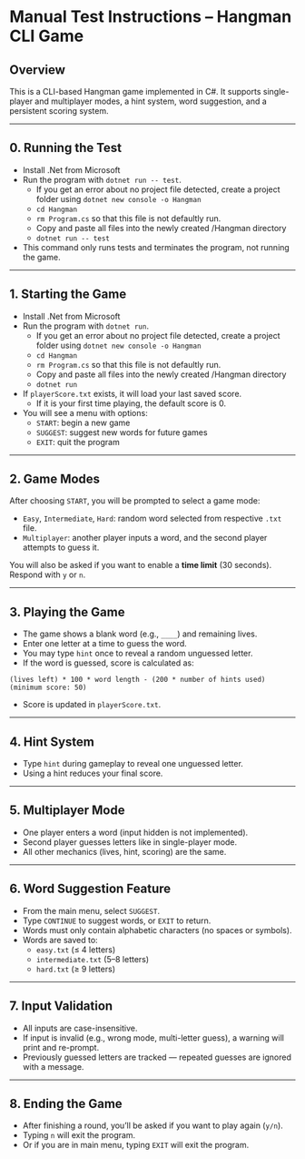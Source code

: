 # Manual Test Instructions – Hangman CLI Game

## Overview
This is a CLI-based Hangman game implemented in C#. It supports single-player and multiplayer modes, a hint system, word suggestion, and a persistent scoring system.

---

## 0. Running the Test
- Install .Net from Microsoft
- Run the program with `dotnet run -- test`.
  - If you get an error about no project file detected, create a project folder using `dotnet new console -o Hangman`
  - `cd Hangman`
  - `rm Program.cs` so that this file is not defaultly run.
  - Copy and paste all files into the newly created /Hangman directory
  - `dotnet run -- test`
- This command only runs tests and terminates the program, not running the game.

---

## 1. Starting the Game
- Install .Net from Microsoft
- Run the program with `dotnet run`.
  - If you get an error about no project file detected, create a project folder using `dotnet new console -o Hangman`
  - `cd Hangman`
  - `rm Program.cs` so that this file is not defaultly run.
  - Copy and paste all files into the newly created /Hangman directory
  - `dotnet run`
- If `playerScore.txt` exists, it will load your last saved score.
  - If it is your first time playing, the default score is 0.
- You will see a menu with options:
  - `START`: begin a new game
  - `SUGGEST`: suggest new words for future games
  - `EXIT`: quit the program

---

## 2. Game Modes
After choosing `START`, you will be prompted to select a game mode:
- `Easy`, `Intermediate`, `Hard`: random word selected from respective `.txt` file.
- `Multiplayer`: another player inputs a word, and the second player attempts to guess it.

You will also be asked if you want to enable a **time limit** (30 seconds).  
Respond with `y` or `n`.

---

## 3. Playing the Game
- The game shows a blank word (e.g., `____`) and remaining lives.
- Enter one letter at a time to guess the word.
- You may type `hint` once to reveal a random unguessed letter.
- If the word is guessed, score is calculated as:

```
(lives left) * 100 * word length - (200 * number of hints used)
(minimum score: 50)
```

- Score is updated in `playerScore.txt`.

---

## 4. Hint System
- Type `hint` during gameplay to reveal one unguessed letter.
- Using a hint reduces your final score.

---

## 5. Multiplayer Mode
- One player enters a word (input hidden is not implemented).
- Second player guesses letters like in single-player mode.
- All other mechanics (lives, hint, scoring) are the same.

---

## 6. Word Suggestion Feature
- From the main menu, select `SUGGEST`.
- Type `CONTINUE` to suggest words, or `EXIT` to return.
- Words must only contain alphabetic characters (no spaces or symbols).
- Words are saved to:
  - `easy.txt` (≤ 4 letters)
  - `intermediate.txt` (5–8 letters)
  - `hard.txt` (≥ 9 letters)

---

## 7. Input Validation
- All inputs are case-insensitive.
- If input is invalid (e.g., wrong mode, multi-letter guess), a warning will print and re-prompt.
- Previously guessed letters are tracked — repeated guesses are ignored with a message.

---

## 8. Ending the Game
- After finishing a round, you’ll be asked if you want to play again (`y/n`).
- Typing `n` will exit the program.
- Or if you are in main menu, typing `EXIT` will exit the program.
